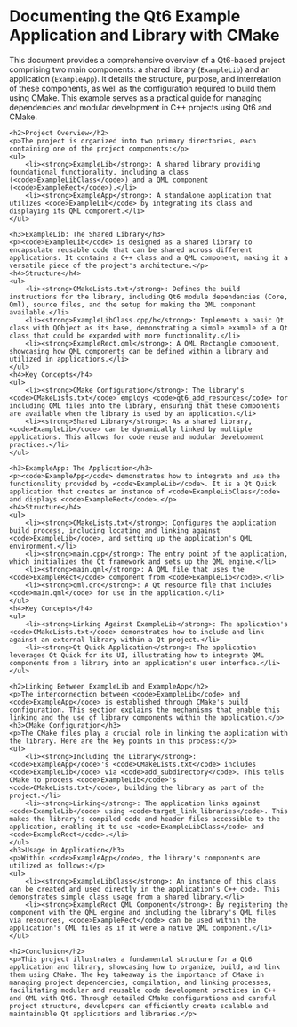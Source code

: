 <!DOCTYPE html>
<html lang="en">
<head>
    <meta charset="UTF-8">
    <meta name="viewport" content="width=device-width, initial-scale=1.0">
    <title>Qt6 Example Application and Library Documentation</title>
</head>
<body>
    <h1>Documenting the Qt6 Example Application and Library with CMake</h1>
    <p>This document provides a comprehensive overview of a Qt6-based project comprising two main components: a shared library (<code>ExampleLib</code>) and an application (<code>ExampleApp</code>). It details the structure, purpose, and interrelation of these components, as well as the configuration required to build them using CMake. This example serves as a practical guide for managing dependencies and modular development in C++ projects using Qt6 and CMake.</p>

    <h2>Project Overview</h2>
    <p>The project is organized into two primary directories, each containing one of the project components:</p>
    <ul>
        <li><strong>ExampleLib</strong>: A shared library providing foundational functionality, including a class (<code>ExampleLibClass</code>) and a QML component (<code>ExampleRect</code>).</li>
        <li><strong>ExampleApp</strong>: A standalone application that utilizes <code>ExampleLib</code> by integrating its class and displaying its QML component.</li>
    </ul>

    <h3>ExampleLib: The Shared Library</h3>
    <p><code>ExampleLib</code> is designed as a shared library to encapsulate reusable code that can be shared across different applications. It contains a C++ class and a QML component, making it a versatile piece of the project's architecture.</p>
    <h4>Structure</h4>
    <ul>
        <li><strong>CMakeLists.txt</strong>: Defines the build instructions for the library, including Qt6 module dependencies (Core, Qml), source files, and the setup for making the QML component available.</li>
        <li><strong>ExampleLibClass.cpp/h</strong>: Implements a basic Qt class with QObject as its base, demonstrating a simple example of a Qt class that could be expanded with more functionality.</li>
        <li><strong>ExampleRect.qml</strong>: A QML Rectangle component, showcasing how QML components can be defined within a library and utilized in applications.</li>
    </ul>
    <h4>Key Concepts</h4>
    <ul>
        <li><strong>CMake Configuration</strong>: The library's <code>CMakeLists.txt</code> employs <code>qt6_add_resources</code> for including QML files into the library, ensuring that these components are available when the library is used by an application.</li>
        <li><strong>Shared Library</strong>: As a shared library, <code>ExampleLib</code> can be dynamically linked by multiple applications. This allows for code reuse and modular development practices.</li>
    </ul>

    <h3>ExampleApp: The Application</h3>
    <p><code>ExampleApp</code> demonstrates how to integrate and use the functionality provided by <code>ExampleLib</code>. It is a Qt Quick application that creates an instance of <code>ExampleLibClass</code> and displays <code>ExampleRect</code>.</p>
    <h4>Structure</h4>
    <ul>
        <li><strong>CMakeLists.txt</strong>: Configures the application build process, including locating and linking against <code>ExampleLib</code>, and setting up the application's QML environment.</li>
        <li><strong>main.cpp</strong>: The entry point of the application, which initializes the Qt framework and sets up the QML engine.</li>
        <li><strong>main.qml</strong>: A QML file that uses the <code>ExampleRect</code> component from <code>ExampleLib</code>.</li>
        <li><strong>qml.qrc</strong>: A Qt resource file that includes <code>main.qml</code> for use in the application.</li>
    </ul>
    <h4>Key Concepts</h4>
    <ul>
        <li><strong>Linking Against ExampleLib</strong>: The application's <code>CMakeLists.txt</code> demonstrates how to include and link against an external library within a Qt project.</li>
        <li><strong>Qt Quick Application</strong>: The application leverages Qt Quick for its UI, illustrating how to integrate QML components from a library into an application's user interface.</li>
    </ul>

    <h2>Linking Between ExampleLib and ExampleApp</h2>
    <p>The interconnection between <code>ExampleLib</code> and <code>ExampleApp</code> is established through CMake's build configuration. This section explains the mechanisms that enable this linking and the use of library components within the application.</p>
    <h3>CMake Configuration</h3>
    <p>The CMake files play a crucial role in linking the application with the library. Here are the key points in this process:</p>
    <ul>
        <li><strong>Including the Library</strong>: <code>ExampleApp</code>'s <code>CMakeLists.txt</code> includes <code>ExampleLib</code> via <code>add_subdirectory</code>. This tells CMake to process <code>ExampleLib</code>'s <code>CMakeLists.txt</code>, building the library as part of the project.</li>
        <li><strong>Linking</strong>: The application links against <code>ExampleLib</code> using <code>target_link_libraries</code>. This makes the library's compiled code and header files accessible to the application, enabling it to use <code>ExampleLibClass</code> and <code>ExampleRect</code>.</li>
    </ul>
    <h3>Usage in Application</h3>
    <p>Within <code>ExampleApp</code>, the library's components are utilized as follows:</p>
    <ul>
        <li><strong>ExampleLibClass</strong>: An instance of this class can be created and used directly in the application's C++ code. This demonstrates simple class usage from a shared library.</li>
        <li><strong>ExampleRect QML Component</strong>: By registering the component with the QML engine and including the library's QML files via resources, <code>ExampleRect</code> can be used within the application's QML files as if it were a native QML component.</li>
    </ul>

    <h2>Conclusion</h2>
    <p>This project illustrates a fundamental structure for a Qt6 application and library, showcasing how to organize, build, and link them using CMake. The key takeaway is the importance of CMake in managing project dependencies, compilation, and linking processes, facilitating modular and reusable code development practices in C++ and QML with Qt6. Through detailed CMake configurations and careful project structure, developers can efficiently create scalable and maintainable Qt applications and libraries.</p>
</body>
</html>

